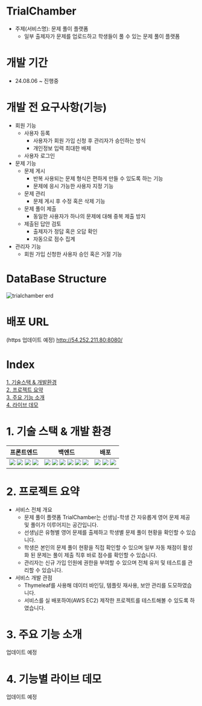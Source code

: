 # TrialChamber
- 주제(서비스명): 문제 풀이 플랫폼
    - 일부 출제자가 문제를 업로드하고 학생들이 풀 수 있는 문제 풀이 플랫폼

# 개발 기간
- 24.08.06 ~ 진행중

# 개발 전 요구사항(기능)
- 회원 기능
    - 사용자 등록
        - 사용자가 회원 가입 신청 후 관리자가 승인하는 방식
        - 개인정보 입력 최대한 배제
    - 사용자 로그인
- 문제 기능
    - 문제 게시
        - 반복 사용되는 문제 형식은 편하게 만들 수 있도록 하는 기능
        - 문제에 응시 가능한 사용자 지정 기능
    - 문제 관리
        - 문제 게시 후 수정 혹은 삭제 기능
    - 문제 풀이 제출
        - 동일한 사용자가 하나의 문제에 대해 중복 제출 방지
    - 제출된 답안 검토
        - 출제자가 정답 혹은 오답 확인
        - 자동으로 점수 집계
- 관리자 기능
    - 회원 가입 신청한 사용자 승인 혹은 거절 기능

# DataBase Structure
![trialchamber erd](https://github.com/user-attachments/assets/b6c93d41-37c3-423f-b5ea-7ef9bfa92438)

# 배포 URL
(https 업데이트 예정)
http://54.252.211.80:8080/

# Index
[1. 기술스택 & 개발환경](#1-기술-스택--개발-환경)  
[2. 프로젝트 요약](#2-프로젝트-요약)  
[3. 주요 기능 소개](#3-주요-기능-소개)  
[4. 라이브 데모](#4-기능별-라이브-데모)  

# 1. 기술 스택 & 개발 환경
<table>
  <thead>
    <tr>
      <th>프론트엔드</th>
      <th>백엔드</th>
      <th>배포</th>
    </tr>
  </thead>
  <tbody>
    <tr>
      <td>
      <img src="https://img.shields.io/badge/html5-E34F26?style=for-the-badge&logo=html5&logoColor=white">
      <img src="https://img.shields.io/badge/css3-1572B6?style=for-the-badge&logo=css3&logoColor=white">
      <img src="https://img.shields.io/badge/thymeleaf-005F0F?style=for-the-badge&logo=thymeleaf&logoColor=white">
      <img src="https://img.shields.io/badge/bootstrap-7952B3?style=for-the-badge&logo=bootstrap&logoColor=white">
      </td>
      <td>
      <img src="https://img.shields.io/badge/Java-000000?style=for-the-badge&logo=openjdk&logoColor=white">
      <img src="https://img.shields.io/badge/JPA-000000?style=for-the-badge&logo=openjdk&logoColor=white">
      <img src="https://img.shields.io/badge/MySQL-4479A1?style=for-the-badge&logo=mysql&logoColor=white">
      <img src="https://img.shields.io/badge/springboot-6DB33F?style=for-the-badge&logo=springboot&logoColor=white">
      <img src="https://img.shields.io/badge/springsecurity-6DB33F?style=for-the-badge&logo=springsecurity&logoColor=white">
      <img src="https://img.shields.io/badge/JPQL-6DB33F?style=for-the-badge&logo=spring&logoColor=white">
      </td>
      <td>
      <img src="https://img.shields.io/badge/AWS EC2-232F3E?style=for-the-badge&logo=amazonwebservices&logoColor=white">
      <img src="https://img.shields.io/badge/Docker Compose-2496ED?style=for-the-badge&logo=docker&logoColor=white">
      <img src="https://img.shields.io/badge/nginx-009639?style=for-the-badge&logo=nginx&logoColor=white">
      </td>
    </tr>
  </tbody>
</table>

# 2. 프로젝트 요약
- 서비스 전체 개요
  - 문제 풀이 플랫폼 TrialChamber는 선생님-학생 간 자유롭게 영어 문제 제공 및 풀이가 이루어지는 공간입니다.
  - 선생님은 유형별 영어 문제를 출제하고 학생별 문제 풀이 현황을 확인할 수 있습니다.
  - 학생은 본인의 문제 풀이 현황을 직접 확인할 수 있으며 일부 자동 채점이 활성화 된 문제는 풀이 제출 직후 바로 점수를 확인할 수 있습니다.
  - 관리자는 신규 가입 인원에 권한을 부여할 수 있으며 전체 유저 및 테스트를 관리할 수 있습니다.
- 서비스 개발 관점
  - Thymeleaf를 사용해 데이터 바인딩, 템플릿 재사용, 보안 관리를 도모하였습니다.
  - 서비스를 실 배포하여(AWS EC2) 제작한 프로젝트를 테스트해볼 수 있도록 하였습니다.
  
# 3. 주요 기능 소개
업데이트 예정

# 4. 기능별 라이브 데모
업데이트 예정